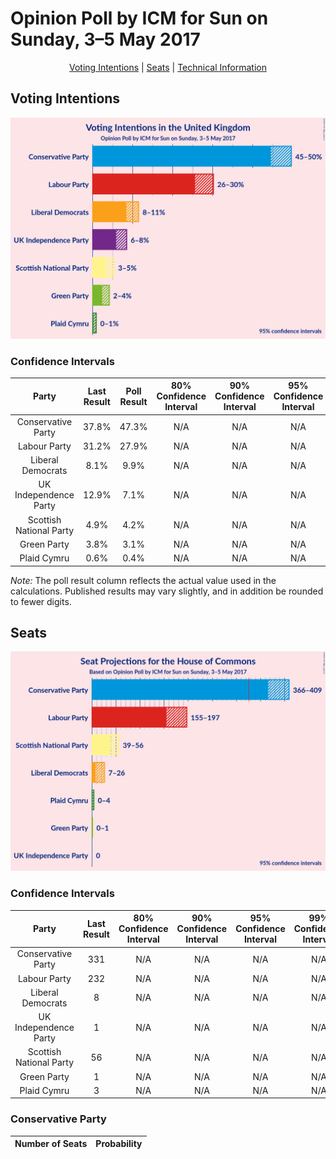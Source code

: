 # Opinion Poll by ICM for Sun on Sunday, 3–5 May 2017

<p align="center"><a href="#voting-intentions">Voting Intentions</a> | <a href="#seats">Seats</a> | <a href="#technical-information">Technical Information</a></p>

## Voting Intentions

![Graph with voting intentions not yet produced](2017-05-05-ICM.png "Voting Intentions")

### Confidence Intervals

| Party | Last Result | Poll Result | 80% Confidence Interval | 90% Confidence Interval | 95% Confidence Interval | 99% Confidence Interval |
|:-----:|:-----------:|:-----------:|:-----------------------:|:-----------------------:|:-----------------------:|:-----------------------:|
| Conservative Party | 37.8% | 47.3% | N/A |N/A |N/A |N/A |
| Labour Party | 31.2% | 27.9% | N/A |N/A |N/A |N/A |
| Liberal Democrats | 8.1% | 9.9% | N/A |N/A |N/A |N/A |
| UK Independence Party | 12.9% | 7.1% | N/A |N/A |N/A |N/A |
| Scottish National Party | 4.9% | 4.2% | N/A |N/A |N/A |N/A |
| Green Party | 3.8% | 3.1% | N/A |N/A |N/A |N/A |
| Plaid Cymru | 0.6% | 0.4% | N/A |N/A |N/A |N/A |

*Note:* The poll result column reflects the actual value used in the calculations. Published results may vary slightly, and in addition be rounded to fewer digits.

## Seats

![Graph with seats not yet produced](2017-05-05-ICM-seats.png "Seats")

### Confidence Intervals

| Party | Last Result | 80% Confidence Interval | 90% Confidence Interval | 95% Confidence Interval | 99% Confidence Interval |
|:-----:|:-----------:|:-----------------------:|:-----------------------:|:-----------------------:|:-----------------------:|
| Conservative Party | 331 | N/A |N/A |N/A |N/A |
| Labour Party | 232 | N/A |N/A |N/A |N/A |
| Liberal Democrats | 8 | N/A |N/A |N/A |N/A |
| UK Independence Party | 1 | N/A |N/A |N/A |N/A |
| Scottish National Party | 56 | N/A |N/A |N/A |N/A |
| Green Party | 1 | N/A |N/A |N/A |N/A |
| Plaid Cymru | 3 | N/A |N/A |N/A |N/A |

### Conservative Party

| Number of Seats | Probability |
|:---------------:|:-----------:|
